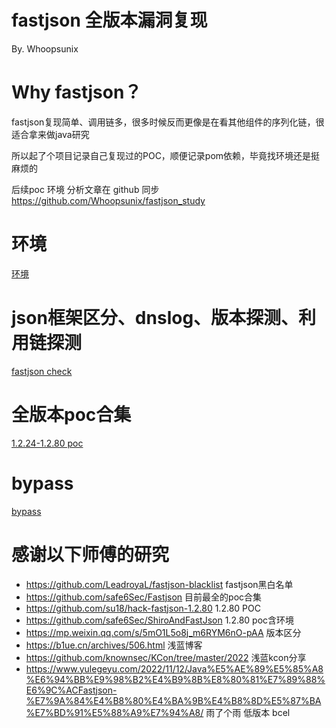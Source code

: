 # fastjson 全版本漏洞复现
By. Whoopsunix

# Why fastjson？
fastjson复现简单、调用链多，很多时候反而更像是在看其他组件的序列化链，很适合拿来做java研究

所以起了个项目记录自己复现过的POC，顺便记录pom依赖，毕竟找环境还是挺麻烦的

后续poc 环境 分析文章在 github 同步  
https://github.com/Whoopsunix/fastjson_study

# 环境
[环境](https://github.com/Whoopsunix/PPPVULNS/tree/master/fastjsonDemo)

# json框架区分、dnslog、版本探测、利用链探测
[fastjson check](fastjsonCheck/fastjsonCheck.md)

# 全版本poc合集
[1.2.24-1.2.80 poc](recurring.md)

# bypass
[bypass](bypass/bypass.md)

# 感谢以下师傅的研究
+  https://github.com/LeadroyaL/fastjson-blacklist fastjson黑白名单
+  https://github.com/safe6Sec/Fastjson  目前最全的poc合集
+  https://github.com/su18/hack-fastjson-1.2.80 1.2.80 POC
+  https://github.com/safe6Sec/ShiroAndFastJson 1.2.80 poc含环境
+  https://mp.weixin.qq.com/s/5mO1L5o8j_m6RYM6nO-pAA  版本区分
+  https://b1ue.cn/archives/506.html 浅蓝博客
+  https://github.com/knownsec/KCon/tree/master/2022 浅蓝kcon分享
+  https://www.yulegeyu.com/2022/11/12/Java%E5%AE%89%E5%85%A8%E6%94%BB%E9%98%B2%E4%B9%8B%E8%80%81%E7%89%88%E6%9C%ACFastjson-%E7%9A%84%E4%B8%80%E4%BA%9B%E4%B8%8D%E5%87%BA%E7%BD%91%E5%88%A9%E7%94%A8/ 雨了个雨 低版本 bcel
